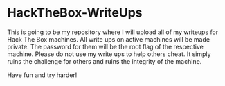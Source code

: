 # HackTheBox-WriteUps

This is going to be my repository where I will upload all of my writeups for Hack The Box machines. All write ups on active machines will be made private. The password for them will be the root flag of the respective machine. Please do not use my write ups to help others cheat. It simply ruins the challenge for others and ruins the integrity of the machine. 

Have fun and try harder!

